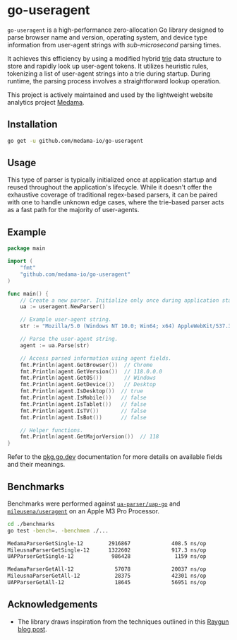 # go-useragent

`go-useragent` is a high-performance zero-allocation Go library designed to parse browser name and version, operating system, and device type information from user-agent strings with _sub-microsecond_ parsing times.

It achieves this efficiency by using a modified hybrid [trie](https://en.wikipedia.org/wiki/Trie) data structure to store and rapidly look up user-agent tokens. It utilizes heuristic rules, tokenizing a list of user-agent strings into a trie during startup. During runtime, the parsing process involves a straightforward lookup operation.

This project is actively maintained and used by the lightweight website analytics project [Medama](https://github.com/medama-io/medama).

## Installation

```bash
go get -u github.com/medama-io/go-useragent
```

## Usage

This type of parser is typically initialized once at application startup and reused throughout the application's lifecycle. While it doesn't offer the exhaustive coverage of traditional regex-based parsers, it can be paired with one to handle unknown edge cases, where the trie-based parser acts as a fast path for the majority of user-agents.

## Example

```go
package main

import (
    "fmt"
    "github.com/medama-io/go-useragent"
)

func main() {
    // Create a new parser. Initialize only once during application startup.
    ua := useragent.NewParser()

    // Example user-agent string.
    str := "Mozilla/5.0 (Windows NT 10.0; Win64; x64) AppleWebKit/537.36 (KHTML, like Gecko) Chrome/118.0.0.0 Safari/537.36"

    // Parse the user-agent string.
    agent := ua.Parse(str)

    // Access parsed information using agent fields.
    fmt.Println(agent.GetBrowser())  // Chrome
    fmt.Println(agent.GetVersion())  // 118.0.0.0
    fmt.Println(agent.GetOS())       // Windows
    fmt.Println(agent.GetDevice())   // Desktop
    fmt.Println(agent.IsDesktop())  // true
    fmt.Println(agent.IsMobile())   // false
    fmt.Println(agent.IsTablet())   // false
    fmt.Println(agent.IsTV())       // false
    fmt.Println(agent.IsBot())      // false

    // Helper functions.
    fmt.Println(agent.GetMajorVersion())  // 118
}
```

Refer to the [pkg.go.dev](https://pkg.go.dev/github.com/medama-io/go-useragent) documentation for more details on available fields and their meanings.

## Benchmarks

Benchmarks were performed against [`ua-parser/uap-go`](https://github.com/ua-parser/uap-go) and [`mileusena/useragent`](https://github.com/mileusna/useragent) on an Apple M3 Pro Processor.

```bash
cd ./benchmarks
go test -bench=. -benchmem ./...

MedamaParserGetSingle-12        2916867             408.5 ns/op               0 B/op          0 allocs/op
MileusnaParserGetSingle-12      1322602             917.3 ns/op             600 B/op         16 allocs/op
UAPParserGetSingle-12            986428              1159 ns/op             233 B/op          8 allocs/op

MedamaParserGetAll-12             57078             20037 ns/op               0 B/op          0 allocs/op
MileusnaParserGetAll-12           28375             42301 ns/op           28031 B/op        716 allocs/op
UAPParserGetAll-12                18645             56951 ns/op           10179 B/op        344 allocs/op
```

## Acknowledgements

- The library draws inspiration from the techniques outlined in this [Raygun blog post](https://raygun.com/blog/possibility-tree-fast-string-parsing/).
